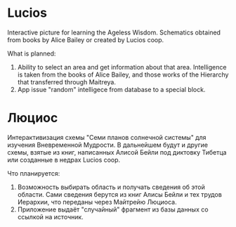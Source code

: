 # Lucios

Interactive picture for learning the Ageless Wisdom. Schematics obtained from books by Alice Bailey or created by Lucios coop.

What is planned:
1. Ability to select an area and get information about that area. Intelligence is taken from the books of Alice Bailey, and those works of the Hierarchy that transferred through Maitreya.
2. App issue "random" intelligece from database to a special block.

# Люциос

Интерактивизация схемы "Семи планов солнечной системы" для изучения Вневременной Мудрости. В дальнейшем будут и другие схемы, взятые из книг, написанных Алисой Бейли под диктовку Тибетца или созданные в недрах Lucios coop.

Что планируется:
1. Возможность выбирать область и получать сведения об этой области. Сами сведения берутся из книг Алисы Бейли и тех трудов Иерархии, что переданы через Майтрейю Люциоса.
2. Приложение выдаёт "случайный" фрагмент из базы данных со ссылкой на источник.
